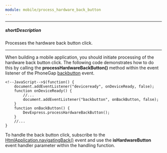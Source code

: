 ```yaml
---
module: mobile/process_hardware_back_button
---
```

---
##### shortDescription
Processes the hardware back button click.

---
When building a mobile application, you should initiate processing of the hardware back button click. The following code demonstrates how to do this by calling the **processHardwareBackButton()** method within the event listener of the PhoneGap [backbutton](https://docs.phonegap.com/en/3.5.0/cordova_events_events.md.html) event.

	<!--JavaScript-->$(function() {
		document.addEventListener("deviceready", onDeviceReady, false);
		function onDeviceReady() {
			//...
			document.addEventListener("backbutton", onBackButton, false);
		}
		function onBackButton() {
			DevExpress.processHardwareBackButton();
		}	
		//...	
	}
	
To handle the back button click, subscribe to the [HtmlApplication.navigatingBack()](/api-reference/40%20SPA%20Framework/HtmlApplication/4%20Events/navigatingBack.md '/Documentation/ApiReference/SPA_Framework/HtmlApplication/Events/#navigatingBack') event and use the **isHardwareButton** event handler parameter within the handling function.